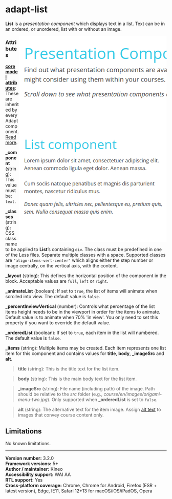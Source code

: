 # adapt-list

**List** is a *presentation component* which displays text in a list. Text can be in an ordered, or unordered, list with or without an image.

<img src="demo.gif" alt="the list component in action" align="right">

### Attributes

[**core model attributes**](https://github.com/adaptlearning/adapt_framework/wiki/Core-model-attributes): These are inherited by every Adapt component. [Read more](https://github.com/adaptlearning/adapt_framework/wiki/Core-model-attributes).

**\_component** (string): This value must be: `text`.

**\_classes** (string): CSS class name to be applied to **List**’s containing `div`. The class must be predefined in one of the Less files. Separate multiple classes with a space. Supported classes are `"align-items-vert-center"` which aligns either the step number or image centrally, on the vertical axis, with the content.

**\_layout** (string): This defines the horizontal position of the component in the block. Acceptable values are `full`, `left` or `right`.

**\_animateList** (boolean): If set to `true`, the list of items will animate when scrolled into view. The default value is `false`.

**\_percentInviewVertical** (number): Controls what percentage of the list items height needs to be in the viewport in order for the items to animate. Default value is to animate when 70% 'in view'. You only need to set this property if you want to override the default value.

**\_orderedList** (boolean): If set to `true`, each item in the list will numbered. The default value is `false`.

**\_items** (string): Multiple items may be created. Each item represents one list item for this component and contains values for **title**, **body**, **\_imageSrc** and **alt**.

>**title** (string): This is the title text for the list item.

>**body** (string): This is the main body text for the list item.

>**\_imageSrc** (string):  File name (including path) of the image. Path should be relative to the *src* folder (e.g., *course/en/images/origami-menu-two.jpg*). Only supported when **\_orderedList** is set to `false`.

>**alt** (string): The alternative text for the item image. Assign [alt text](https://github.com/adaptlearning/adapt_framework/wiki/Providing-good-alt-text) to images that convey course content only.

## Limitations

No known limitations.

----------------------------
**Version number:**  3.2.0  
**Framework versions:** 5+  
**Author / maintainer:** Kineo  
**Accessibility support:** WAI AA  
**RTL support:** Yes  
**Cross-platform coverage:** Chrome, Chrome for Android, Firefox (ESR + latest version), Edge, IE11, Safari 12+13 for macOS/iOS/iPadOS, Opera 
